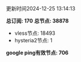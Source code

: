 更新时间2024-12-25 13:14:13

**总订阅: 170**
**总节点: 38878**
- vless节点: 18493
- hysteria2节点: 1

**google ping有效节点: 706**
